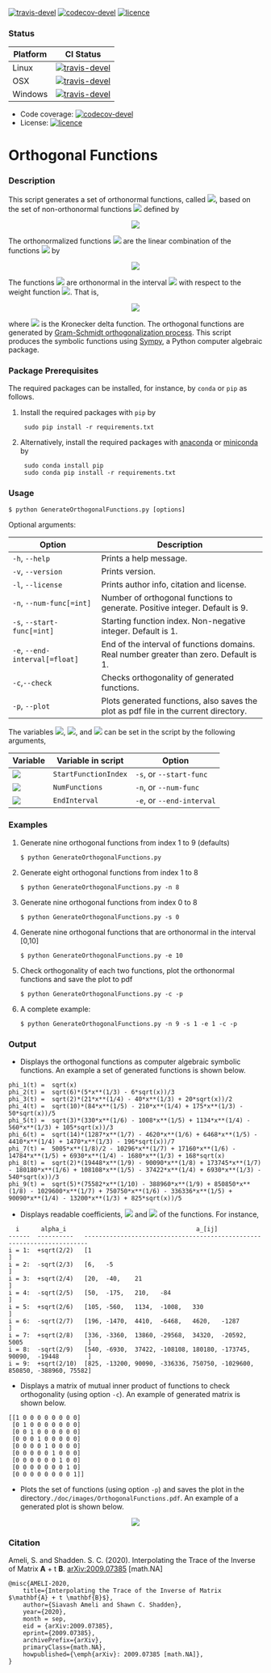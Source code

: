 [![travis-devel](https://img.shields.io/travis/com/ameli/Orthogonal-Functions)](https://travis-ci.com/github/ameli/Orthogonal-Functions)
[![codecov-devel](https://img.shields.io/codecov/c/github/ameli/Orthogonal-Functions)](https://codecov.io/gh/ameli/Orthogonal-Functions)
[![licence](https://img.shields.io/github/license/ameli/Orthogonal-Functions)](https://opensource.org/licenses/MIT)

### Status

| Platform | CI Status |
| -------- | --------- |
| Linux | [![travis-devel](https://img.shields.io/travis/com/ameli/Orthogonal-Functions?env=BADGE=linux&label=build&branch=master)](https://travis-ci.com/github/ameli/Orthogonal-Functions) |
| OSX | [![travis-devel](https://img.shields.io/travis/com/ameli/Orthogonal-Functions?env=BADGE=osx&label=build&branch=master)](https://travis-ci.com/github/ameli/Orthogonal-Functions) |
| Windows | [![travis-devel](https://img.shields.io/travis/com/ameli/Orthogonal-Functions?env=BADGE=windows&label=build&branch=master)](https://travis-ci.com/github/ameli/Orthogonal-Functions) |

* Code coverage: [![codecov-devel](https://img.shields.io/codecov/c/github/ameli/Orthogonal-Functions)](https://codecov.io/gh/ameli/Orthogonal-Functions)
* License: [![licence](https://img.shields.io/github/license/ameli/Orthogonal-Functions)](https://opensource.org/licenses/MIT)

# Orthogonal Functions

### Description

This script generates a set of orthonormal functions, called ![](./doc/images/phi_i_perp.svg), based on the set of non-orthonormal functions ![](./doc/images/phi_i.svg) defined by

<p align="center">
  <img src="./doc/images/Equation_phi_i.svg">
</p>

The orthonormalized functions ![](./doc/images/phi_i_perp.svg) are the linear combination of the functions ![](./doc/images/phi_i.svg) by

<p align="center">
	<img src="./doc/images/Equation_phi_i_perp.svg">
</p>

The functions ![](./doc/images/phi_i_perp.svg) are orthonormal in the interval ![](./doc/images/interval.svg) with respect to the weight function ![](./doc/images/w.svg). That is,
        
 <p align="center">
	<img src="./doc/images/Equation_orthogonality.svg">
</p>

where ![](./doc/images/delta.svg) is the Kronecker delta function. The orthogonal functions are generated by [Gram-Schmidt orthogonalization process](https://en.wikipedia.org/wiki/Gram%E2%80%93Schmidt_process). This script produces the symbolic functions using [Sympy](https://www.sympy.org), a Python computer algebraic package.

### Package Prerequisites

The required packages can be installed, for instance, by `conda` or `pip` as follows.

1. Install the required packages with `pip` by

        sudo pip install -r requirements.txt

2. Alternatively, install the required packages with  [anaconda](https://www.anaconda.com/) or [miniconda](https://docs.conda.io/en/latest/miniconda.html) by

        sudo conda install pip
        sudo conda pip install -r requirements.txt

### Usage

	$ python GenerateOrthogonalFunctions.py [options]
Optional arguments:

|          Option                | Description                                                                            |
| ------------------------------ | -------------------------------------------------------------------------------------- |
| `-h`, `--help`                 | Prints a help message.                                                                 |
| `-v`, `--version`              | Prints version.                                                                        |
| `-l`, `--license`              | Prints author info, citation and license.                                              |
| `-n`, `--num-func[=int]`       | Number of orthogonal functions to generate. Positive integer. Default is 9.            |
| `-s`, `--start-func[=int]`     | Starting function index. Non-negative integer. Default is 1.                           |
| `-e`, `--end-interval[=float]` | End of the interval of functions domains. Real number greater than zero. Default is 1. |
| `-c`,`--check`                 | Checks orthogonality of generated functions.                                           |
| `-p`, `--plot`                 | Plots generated functions, also saves the plot as pdf file in the current directory.   |

The variables ![](./doc/images/i_0.svg), ![](./doc/images/n.svg), and ![](./doc/images/L.svg) can be set in the script by the following arguments,

|         Variable          |  Variable in script   |          Option           |
| ------------------------- | --------------------- |  ------------------------ |
| ![](./doc/images/i_0.svg) | `StartFunctionIndex`  | `-s`, or `--start-func`   |
| ![](./doc/images/n.svg)   | `NumFunctions`        | `-n`, or `--num-func`     |
| ![](./doc/images/L.svg)   | `EndInterval`         | `-e`, or `--end-interval` |

### Examples

1. Generate nine orthogonal functions from index 1 to 9 (defaults)

       $ python GenerateOrthogonalFunctions.py

2. Generate eight orthogonal functions from index 1 to 8

       $ python GenerateOrthogonalFunctions.py -n 8

3. Generate nine orthogonal functions from index 0 to 8

       $ python GenerateOrthogonalFunctions.py -s 0

4. Generate nine orthogonal functions that are orthonormal in the interval [0,10]

       $ python GenerateOrthogonalFunctions.py -e 10

4. Check orthogonality of each two functions, plot the orthonormal functions and save the plot to pdf

       $ python GenerateOrthogonalFunctions.py -c -p

5. A complete example:

       $ python GenerateOrthogonalFunctions.py -n 9 -s 1 -e 1 -c -p
       
### Output

* Displays the orthogonal functions as computer algebraic symbolic functions. An example a set of generated functions is shown below.

```
phi_1(t) =  sqrt(x)
phi_2(t) =  sqrt(6)*(5*x**(1/3) - 6*sqrt(x))/3
phi_3(t) =  sqrt(2)*(21*x**(1/4) - 40*x**(1/3) + 20*sqrt(x))/2
phi_4(t) =  sqrt(10)*(84*x**(1/5) - 210*x**(1/4) + 175*x**(1/3) - 50*sqrt(x))/5
phi_5(t) =  sqrt(3)*(330*x**(1/6) - 1008*x**(1/5) + 1134*x**(1/4) - 560*x**(1/3) + 105*sqrt(x))/3
phi_6(t) =  sqrt(14)*(1287*x**(1/7) - 4620*x**(1/6) + 6468*x**(1/5) - 4410*x**(1/4) + 1470*x**(1/3) - 196*sqrt(x))/7
phi_7(t) =  5005*x**(1/8)/2 - 10296*x**(1/7) + 17160*x**(1/6) - 14784*x**(1/5) + 6930*x**(1/4) - 1680*x**(1/3) + 168*sqrt(x)
phi_8(t) =  sqrt(2)*(19448*x**(1/9) - 90090*x**(1/8) + 173745*x**(1/7) - 180180*x**(1/6) + 108108*x**(1/5) - 37422*x**(1/4) + 6930*x**(1/3) - 540*sqrt(x))/3
phi_9(t) =  sqrt(5)*(75582*x**(1/10) - 388960*x**(1/9) + 850850*x**(1/8) - 1029600*x**(1/7) + 750750*x**(1/6) - 336336*x**(1/5) + 90090*x**(1/4) - 13200*x**(1/3) + 825*sqrt(x))/5
```

* Displays readable coefficients, ![](./doc/images/alpha_i.svg) and ![](./doc/images/a_ij.svg) of the functions. For instance,

```
  i      alpha_i                                    a_[ij]
------  ----------   -----------------------------------------------------------------------
i = 1:  +sqrt(2/2)   [1                                                                    ]
i = 2:  -sqrt(2/3)   [6,   -5                                                              ]
i = 3:  +sqrt(2/4)   [20,  -40,    21                                                      ]
i = 4:  -sqrt(2/5)   [50,  -175,   210,   -84                                              ]
i = 5:  +sqrt(2/6)   [105, -560,   1134,  -1008,   330                                     ]
i = 6:  -sqrt(2/7)   [196, -1470,  4410,  -6468,   4620,   -1287                           ]
i = 7:  +sqrt(2/8)   [336, -3360,  13860, -29568,  34320,  -20592,   5005                  ]
i = 8:  -sqrt(2/9)   [540, -6930,  37422, -108108, 180180, -173745,  90090,  -19448        ]
i = 9:  +sqrt(2/10)  [825, -13200, 90090, -336336, 750750, -1029600, 850850, -388960, 75582]
```
* Displays a matrix of mutual inner product of functions to check orthogonality (using option `-c`). An example of generated matrix is shown below.

```
[[1 0 0 0 0 0 0 0 0]
 [0 1 0 0 0 0 0 0 0]
 [0 0 1 0 0 0 0 0 0]
 [0 0 0 1 0 0 0 0 0]
 [0 0 0 0 1 0 0 0 0]
 [0 0 0 0 0 1 0 0 0]
 [0 0 0 0 0 0 1 0 0]
 [0 0 0 0 0 0 0 1 0]
 [0 0 0 0 0 0 0 0 1]]
```

* Plots the set of functions (using option `-p`) and saves the plot in the directory`./doc/images/OrthogonalFunctions.pdf`. An example of a generated plot is shown below.

<p align="center">
<img src="./doc/images/OrthogonalFunctions.svg">
</p>

### Citation

Ameli, S. and Shadden. S. C. (2020). Interpolating the Trace of the Inverse of Matrix __A__ + t __B__. [arXiv:2009.07385](https://arxiv.org/abs/2009.07385) [math.NA]

```
@misc{AMELI-2020,
    title={Interpolating the Trace of the Inverse of Matrix $\mathbf{A} + t \mathbf{B}$},
    author={Siavash Ameli and Shawn C. Shadden},
    year={2020},
    month = sep,
    eid = {arXiv:2009.07385},
    eprint={2009.07385},
    archivePrefix={arXiv},
    primaryClass={math.NA},
    howpublished={\emph{arXiv}: 2009.07385 [math.NA]},
}
```
